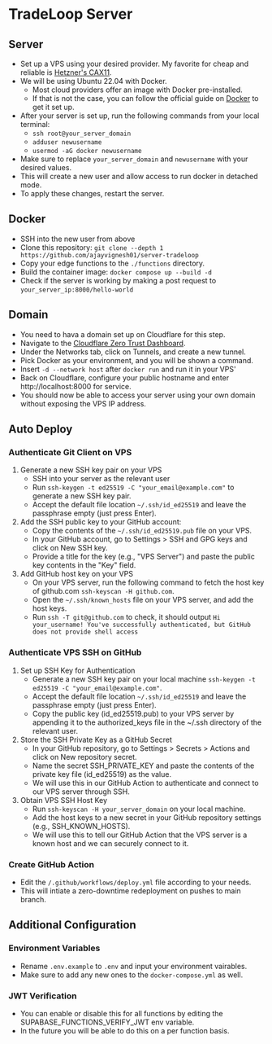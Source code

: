 # TradeLoop Server

## Server
- Set up a VPS using your desired provider. My favorite for cheap and reliable is [Hetzner's CAX11](https://www.hetzner.com/cloud/).
- We will be using Ubuntu 22.04 with Docker.
  - Most cloud providers offer an image with Docker pre-installed.
  - If that is not the case, you can follow the official guide on [Docker](https://docs.docker.com/engine/install/ubuntu/) to get it set up.
- After your server is set up, run the following commands from your local terminal:
  - `ssh root@your_server_domain`
  - `adduser newusername`
  - `usermod -aG docker newusername`
- Make sure to replace `your_server_domain` and `newusername` with your desired values.
- This will create a new user and allow access to run docker in detached mode.
- To apply these changes, restart the server.

## Docker

- SSH into the new user from above
- Clone this repository: `git clone --depth 1 https://github.com/ajayvignesh01/server-tradeloop`
- Copy your edge functions to the `./functions` directory.
- Build the container image: `docker compose up --build -d`
- Check if the server is working by making a post request to `your_server_ip:8000/hello-world`

## Domain
- You need to hava a domain set up on Cloudflare for this step.
- Navigate to the [Cloudflare Zero Trust Dashboard](https://one.dash.cloudflare.com/).
- Under the Networks tab, click on Tunnels, and create a new tunnel.
- Pick Docker as your environment, and you will be shown a command.
- Insert `-d --network host` after `docker run` and run it in your VPS'
- Back on Cloudflare, configure your public hostname and enter http://localhost:8000 for service.
- You should now be able to access your server using your own domain without exposing the VPS IP address.

## Auto Deploy
### Authenticate Git Client on VPS
1. Generate a new SSH key pair on your VPS
    - SSH into your server as the relevant user
    - Run `ssh-keygen -t ed25519 -C "your_email@example.com"` to generate a new SSH key pair.
    - Accept the default file location `~/.ssh/id_ed25519` and leave the passphrase empty (just press Enter).
2. Add the SSH public key to your GitHub account:
    - Copy the contents of the `~/.ssh/id_ed25519.pub` file on your VPS.
    - In your GitHub account, go to Settings > SSH and GPG keys and click on New SSH key.
    - Provide a title for the key (e.g., "VPS Server") and paste the public key contents in the "Key" field.
3. Add GitHub host key on your VPS
    - On your VPS server, run the following command to fetch the host key of github.com `ssh-keyscan -H github.com`.
    - Open the `~/.ssh/known_hosts` file on your VPS server, and add the host keys.
    - Run `ssh -T git@github.com` to check, it should output `Hi your_username! You've successfully authenticated, but GitHub does not provide shell access`

### Authenticate VPS SSH on GitHub
1. Set up SSH Key for Authentication
    - Generate a new SSH key pair on your local machine `ssh-keygen -t ed25519 -C "your_email@example.com"`.
    - Accept the default file location `~/.ssh/id_ed25519` and leave the passphrase empty (just press Enter).
    - Copy the public key (id_ed25519.pub) to your VPS server by appending it to the authorized_keys file in the ~/.ssh directory of the relevant user.
2. Store the SSH Private Key as a GitHub Secret
    - In your GitHub repository, go to Settings > Secrets > Actions and click on New repository secret.
    - Name the secret SSH_PRIVATE_KEY and paste the contents of the private key file (id_ed25519) as the value.
    - We will use this in our GitHub Action to authenticate and connect to our VPS server through SSH.
3. Obtain VPS SSH Host Key
    - Run  `ssh-keyscan -H your_server_domain` on your local machine.
    - Add the host keys to a new secret in your GitHub repository settings (e.g., SSH_KNOWN_HOSTS).
    - We will use this to tell our GitHub Action that the VPS server is a known host and we can securely connect to it.

### Create GitHub Action
- Edit the `/.github/workflows/deploy.yml` file according to your needs.
- This will intiate a zero-downtime redeployment on pushes to main branch.

## Additional Configuration
### Environment Variables
- Rename `.env.example` to `.env` and input your environment vairables.
- Make sure to add any new ones to the `docker-compose.yml` as well.

### JWT Verification
- You can enable or disable this for all functions by editing the SUPABASE_FUNCTIONS_VERIFY_JWT env variable.
- In the future you will be able to do this on a per function basis.